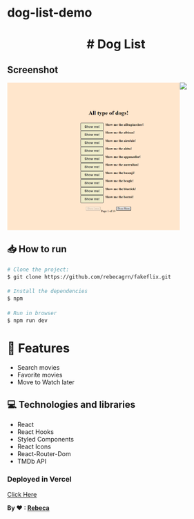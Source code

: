 # dog-list-demo
<h1 align="center">
# Dog List
</h1>

## Screenshot

<div style="display: flex; flex-direction: 'row'; align-items: 'center';">
   <img src="src/assets/home.png" width="400px">
   <img src="src/assets/home-2.png" width="400px">
</div>

## 📥 How to run

```bash
# Clone the project:
$ git clone https://github.com/rebecagrn/fakeflix.git

# Install the dependencies
$ npm

# Run in browser
$ npm run dev

```

# :rocket: Features

- Search movies
- Favorite movies
- Move to Watch later

## 💻 Technologies and libraries

<ul>
  <li>React</li>
  <li>React Hooks</li>
  <li>Styled Components</li>
  <li>React Icons</li>
  <li>React-Router-Dom</li>
  <li>TMDb API</li>
</ul>

### Deployed in Vercel

[Click Here](https://fakeflix-iota.vercel.app/)

**By ❤ : [Rebeca](https://rebecadeveloper.netlify.app/)**
